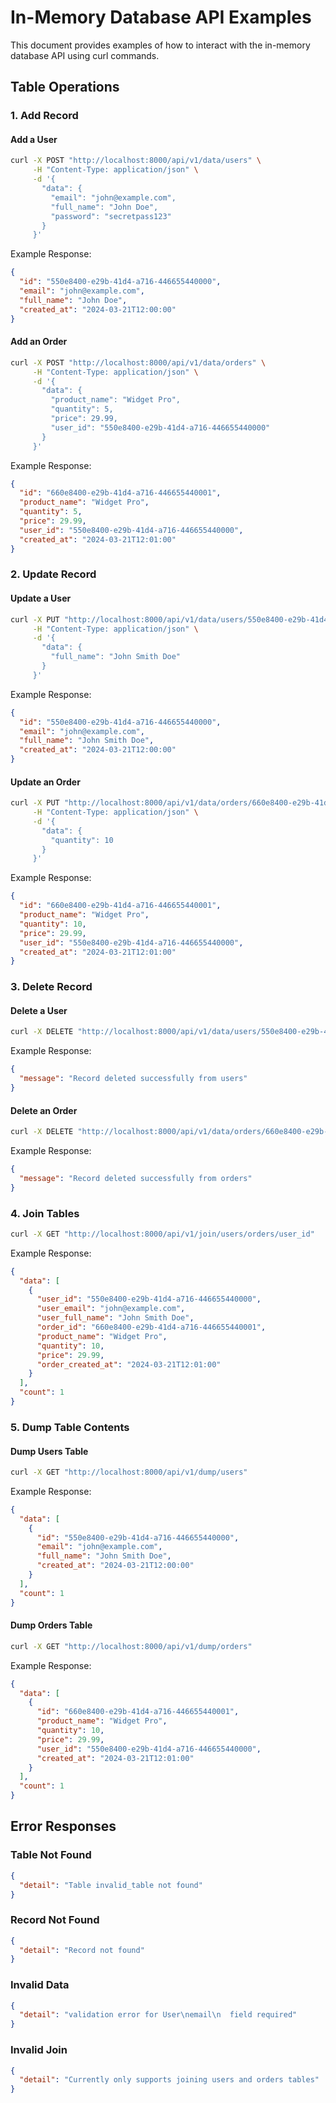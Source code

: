 # In-Memory Database API Examples

This document provides examples of how to interact with the in-memory database API using curl commands.

## Table Operations

### 1. Add Record

#### Add a User
```bash
curl -X POST "http://localhost:8000/api/v1/data/users" \
     -H "Content-Type: application/json" \
     -d '{
       "data": {
         "email": "john@example.com",
         "full_name": "John Doe",
         "password": "secretpass123"
       }
     }'
```

Example Response:
```json
{
  "id": "550e8400-e29b-41d4-a716-446655440000",
  "email": "john@example.com",
  "full_name": "John Doe",
  "created_at": "2024-03-21T12:00:00"
}
```

#### Add an Order
```bash
curl -X POST "http://localhost:8000/api/v1/data/orders" \
     -H "Content-Type: application/json" \
     -d '{
       "data": {
         "product_name": "Widget Pro",
         "quantity": 5,
         "price": 29.99,
         "user_id": "550e8400-e29b-41d4-a716-446655440000"
       }
     }'
```

Example Response:
```json
{
  "id": "660e8400-e29b-41d4-a716-446655440001",
  "product_name": "Widget Pro",
  "quantity": 5,
  "price": 29.99,
  "user_id": "550e8400-e29b-41d4-a716-446655440000",
  "created_at": "2024-03-21T12:01:00"
}
```

### 2. Update Record

#### Update a User
```bash
curl -X PUT "http://localhost:8000/api/v1/data/users/550e8400-e29b-41d4-a716-446655440000" \
     -H "Content-Type: application/json" \
     -d '{
       "data": {
         "full_name": "John Smith Doe"
       }
     }'
```

Example Response:
```json
{
  "id": "550e8400-e29b-41d4-a716-446655440000",
  "email": "john@example.com",
  "full_name": "John Smith Doe",
  "created_at": "2024-03-21T12:00:00"
}
```

#### Update an Order
```bash
curl -X PUT "http://localhost:8000/api/v1/data/orders/660e8400-e29b-41d4-a716-446655440001" \
     -H "Content-Type: application/json" \
     -d '{
       "data": {
         "quantity": 10
       }
     }'
```

Example Response:
```json
{
  "id": "660e8400-e29b-41d4-a716-446655440001",
  "product_name": "Widget Pro",
  "quantity": 10,
  "price": 29.99,
  "user_id": "550e8400-e29b-41d4-a716-446655440000",
  "created_at": "2024-03-21T12:01:00"
}
```

### 3. Delete Record

#### Delete a User
```bash
curl -X DELETE "http://localhost:8000/api/v1/data/users/550e8400-e29b-41d4-a716-446655440000"
```

Example Response:
```json
{
  "message": "Record deleted successfully from users"
}
```

#### Delete an Order
```bash
curl -X DELETE "http://localhost:8000/api/v1/data/orders/660e8400-e29b-41d4-a716-446655440001"
```

Example Response:
```json
{
  "message": "Record deleted successfully from orders"
}
```

### 4. Join Tables

```bash
curl -X GET "http://localhost:8000/api/v1/join/users/orders/user_id"
```

Example Response:
```json
{
  "data": [
    {
      "user_id": "550e8400-e29b-41d4-a716-446655440000",
      "user_email": "john@example.com",
      "user_full_name": "John Smith Doe",
      "order_id": "660e8400-e29b-41d4-a716-446655440001",
      "product_name": "Widget Pro",
      "quantity": 10,
      "price": 29.99,
      "order_created_at": "2024-03-21T12:01:00"
    }
  ],
  "count": 1
}
```

### 5. Dump Table Contents

#### Dump Users Table
```bash
curl -X GET "http://localhost:8000/api/v1/dump/users"
```

Example Response:
```json
{
  "data": [
    {
      "id": "550e8400-e29b-41d4-a716-446655440000",
      "email": "john@example.com",
      "full_name": "John Smith Doe",
      "created_at": "2024-03-21T12:00:00"
    }
  ],
  "count": 1
}
```

#### Dump Orders Table
```bash
curl -X GET "http://localhost:8000/api/v1/dump/orders"
```

Example Response:
```json
{
  "data": [
    {
      "id": "660e8400-e29b-41d4-a716-446655440001",
      "product_name": "Widget Pro",
      "quantity": 10,
      "price": 29.99,
      "user_id": "550e8400-e29b-41d4-a716-446655440000",
      "created_at": "2024-03-21T12:01:00"
    }
  ],
  "count": 1
}
```

## Error Responses

### Table Not Found
```json
{
  "detail": "Table invalid_table not found"
}
```

### Record Not Found
```json
{
  "detail": "Record not found"
}
```

### Invalid Data
```json
{
  "detail": "validation error for User\nemail\n  field required"
}
```

### Invalid Join
```json
{
  "detail": "Currently only supports joining users and orders tables"
}
``` 